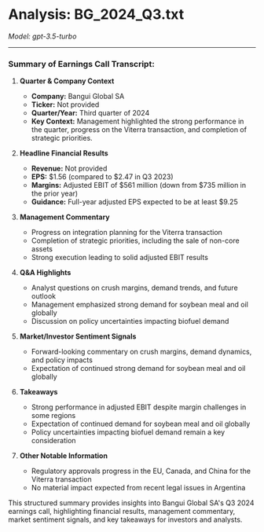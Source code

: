 # Analysis: BG_2024_Q3.txt

*Model: gpt-3.5-turbo*

---

### Summary of Earnings Call Transcript:

1. **Quarter & Company Context**
   - **Company:** Bangui Global SA
   - **Ticker:** Not provided
   - **Quarter/Year:** Third quarter of 2024
   - **Key Context:** Management highlighted the strong performance in the quarter, progress on the Viterra transaction, and completion of strategic priorities.

2. **Headline Financial Results**
   - **Revenue:** Not provided
   - **EPS:** $1.56 (compared to $2.47 in Q3 2023)
   - **Margins:** Adjusted EBIT of $561 million (down from $735 million in the prior year)
   - **Guidance:** Full-year adjusted EPS expected to be at least $9.25

3. **Management Commentary**
   - Progress on integration planning for the Viterra transaction
   - Completion of strategic priorities, including the sale of non-core assets
   - Strong execution leading to solid adjusted EBIT results

4. **Q&A Highlights**
   - Analyst questions on crush margins, demand trends, and future outlook
   - Management emphasized strong demand for soybean meal and oil globally
   - Discussion on policy uncertainties impacting biofuel demand

5. **Market/Investor Sentiment Signals**
   - Forward-looking commentary on crush margins, demand dynamics, and policy impacts
   - Expectation of continued strong demand for soybean meal and oil globally

6. **Takeaways**
   - Strong performance in adjusted EBIT despite margin challenges in some regions
   - Expectation of continued demand for soybean meal and oil globally
   - Policy uncertainties impacting biofuel demand remain a key consideration

7. **Other Notable Information**
   - Regulatory approvals progress in the EU, Canada, and China for the Viterra transaction
   - No material impact expected from recent legal issues in Argentina

This structured summary provides insights into Bangui Global SA's Q3 2024 earnings call, highlighting financial results, management commentary, market sentiment signals, and key takeaways for investors and analysts.